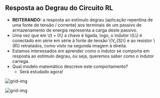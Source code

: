 ## Resposta ao Degrau do Circuito RL

<div class="grid-66-33">

<div class="grid-element normal">

- **REITERANDO:** a resposta ao estímulo degrau (aplicação repentina de uma fonte de tensão / corrente) aos terminais de um passivo de armazenamento de energia representa a carga deste passivo.
- Uma vez que em \\(t = 0\\) a chave é ligada, logo, o indutor \\(L\\) é conectado em série em série à fonte de tensão \\(V_{S}\\) e ao resistor \\(R\\) retratados, como visto na segunda imagem à direita.
- Estamos interessados em aprender como o indutor se comporta em resposta ao estímulo degrau, ou seja, queremos saber como o indutor carrega.
- Qual modelo matemático descreve este comportamento?
    - Será estudado agora!

</div>

<div class="grid-element">

<!-- _class: transparent -->
![grid-img](https://i.imgur.com/Scu5Xlo.png)

<!-- _class: transparent -->
![grid-img](https://i.imgur.com/0vvo3J1.png)

</div>

</div>
